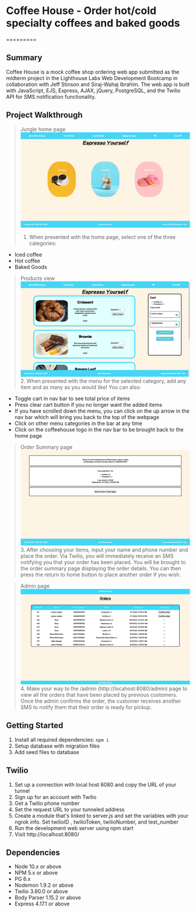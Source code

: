 # Coffee House - Order hot/cold specialty coffees and baked goods
=========
## Summary
Coffee House is a mock coffee shop ordering web app submitted as the midterm project in the Lighthouse Labs Web Development Bootcamp in collaboration with Jeff Stinson and Siraj-Wahaj Ibrahim. The web app is built with JavaScript, EJS, Express, AJAX, jQuery, PostgreSQL, and the Twilio API for SMS notification functionality.

## Project Walkthrough
>Jungle home page
!["Screenshot of the home view"](https://github.com/jeandre-visser/coffeehouse/blob/master/images/Home.png)
> 1. When presented with the home page, select one of the three categories:
  - Iced coffee
  - Hot coffee
  - Baked Goods

>Products view
!["Screenshot of the products view"](https://github.com/jeandre-visser/coffeehouse/blob/master/images/Products.png)
>2. When presented with the menu for the selected category, add any item and as many as you would like! You can also: 
  - Toggle cart in nav bar to see total price of items
  - Press clear cart button if you no longer want the added items
  - If you have scrolled down the menu, you can click on the up arrow in the nav bar which will bring you back to the top of the webpage
  - Click on other menu categories in the bar at any time
  - Click on the coffeehouse logo in the nav bar to be brought back to the home page

>Order Summary page
!["Screenshot of the order view"](https://github.com/jeandre-visser/coffeehouse/blob/master/images/Order-Summary.png)
> 3. After choosing your items, input your name and phone number and place the order. Via Twilio, you will immediately receive an SMS notifying you that your order has been placed. You will be brought to the order summary page displaying the order details. You can then press the return to home button to place another order if you wish.

>Admin page
!["Screenshot of the admin view"](https://github.com/jeandre-visser/coffeehouse/blob/master/images/Admin.png)
> 4. Make your way to the /admin (http://locahost:8080/admin) page to view all the orders that have been placed by previous customers. Once the admin confirms the order, the customer receives another SMS to notify them that their order is ready for pickup.

## Getting Started

1. Install all required dependencies: `npm i`
2. Setup database with migration files
3. Add seed files to database

## Twilio
1. Set up a connection with local host 8080 and copy the URL of your tunnel
2. Sign up for an account with Twilio
3. Get a Twilio phone number
4. Set the request URL to your tunneled address
5. Create a module that's linked to server.js and set the variables with your ngrok info. Set twilioID , twilioToken, twilioNumber, and test_number
6. Run the development web server using npm start
7. Visit http://localhost:8080/


## Dependencies

- Node 10.x or above
- NPM 5.x or above
- PG 6.x
- Nodemon 1.9.2 or above
- Twilio 3.80.0 or above
- Body Parser 1.15.2 or above
- Express 4.17.1 or above
